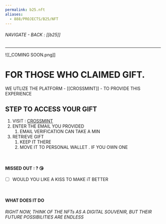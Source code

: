 ```yaml
---
permalink: b25.nft
aliases:
  - 888/PROJECTS/B25/NFT
---
```


###### NAVIGATE - BACK : [[b25]]
---
![[_COMING SOON.png]]
# FOR THOSE WHO CLAIMED GIFT.

WE UTLIZE THE PLATFORM - [[CROSSMINT]] - TO PROVIDE THIS EXPERIENCE
<br>

## STEP TO ACCESS YOUR GIFT

1. VISIT : [CROSSMINT](https://www.crossmint.com/signin?callbackUrl=/user/collection) 
2. ENTER THE EMAIL YOU PROVIDED
	1. EMAIL VERIFICATION CAN TAKE A MIN
3. RETRIEVE GIFT
	1. KEEP IT THERE
	2. MOVE IT TO PERSONAL WALLET . IF YOU OWN ONE


<br>

#### MISSED OUT : ? 😘
 - [ ] WOULD YOU LIKE A KISS TO MAKE iT BETTER 


<br>

#### WHAT DOES IT DO

###### RIGHT NOW, THINK OF THE NFTs AS A DIGITAL SOUVENIR, BUT THEIR FUTURE POSSIBILITIES ARE ENDLESS





